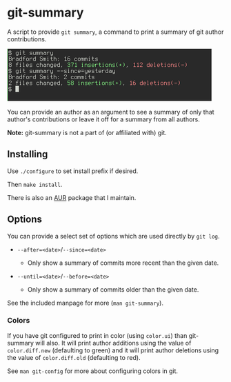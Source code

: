 # git-summary

A script to provide `git summary`, a command to print a summary of git author
contributions.

![Screenshot showing git summary output](./img/screenshot.png)

You can provide an author as an argument to see a summary of only that author's
contributions or leave it off for a summary from all authors.

**Note:** git-summary is not a part of (or affiliated with) git.

## Installing

Use `./configure` to set install prefix if desired.

Then `make install`.

There is also an [AUR](https://aur.archlinux.org/packages/git-summary/) package
that I maintain.

## Options

You can provide a select set of options which are used directly by `git log`.

- `--after=<date>`/`--since=<date>`
    - Only show a summary of commits more recent than the given date.

- `--until=<date>`/`--before=<date>`
    - Only show a summary of commits older than the given date.

See the included manpage for more (`man git-summary`).

### Colors

If you have git configured to print in color (using `color.ui`) than git-summary
will also. It will print author additions using the value of `color.diff.new`
(defaulting to green) and it will print author deletions using the value of
`color.diff.old` (defaulting to red).

See `man git-config` for more about configuring colors in git.
